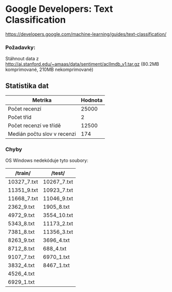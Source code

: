 # Google Developers: Text Classification

https://developers.google.com/machine-learning/guides/text-classification/

### Požadavky:
Stáhnout data z http://ai.stanford.edu/~amaas/data/sentiment/aclImdb_v1.tar.gz (80.2MB komprimované, 210MB nekomprimované)

## Statistika dat

| Metrika                      | Hodnota       |
| ---------------------------- | ------------- |
| Počet recenzí                | 25000         |
| Počet tříd                   | 2             |
| Počet recenzí ve třídě       | 12500         |
| Medián počtu slov v recenzi  | 174           |

### Chyby
OS Windows nedekóduje tyto soubory:

| /train/                      | /test/        |
| ---------------------------- | ------------- |
|10327_7.txt                   |10267_7.txt    |
|11351_9.txt                   |10923_7.txt    |
|11668_7.txt                   |11046_9.txt    |
|2362_9.txt                    |1905_8.txt     |
|4972_9.txt                    |3554_10.txt    |
|5343_8.txt                    |11173_2.txt    |
|7381_8.txt                    |11356_3.txt    |
|8263_9.txt                    |3696_4.txt     |
|8712_8.txt                    |688_4.txt      |
|9107_7.txt                    |6970_1.txt     |
|3832_4.txt                    |8467_1.txt     |
|4526_4.txt                    |               |
|6929_1.txt                    |               |